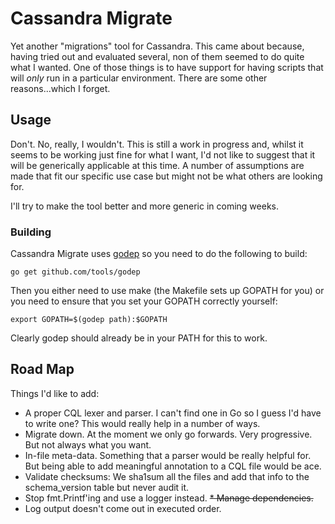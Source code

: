 # Cassandra Migrate

Yet another "migrations" tool for Cassandra. This came about because, having tried out and evaluated several, non of them
seemed to do quite what I wanted. One of those things is to have support for having scripts that will *only* run in a
particular environment. There are some other reasons...which I forget.

## Usage

Don't. No, really, I wouldn't. This is still a work in progress and, whilst it seems to be working just fine for what I
want, I'd not like to suggest that it will be generically applicable at this time. A number of assumptions are made that
fit our specific use case but might not be what others are looking for.

I'll try to make the tool better and more generic in coming weeks.

### Building

Cassandra Migrate uses [godep](https://github.com/tools/godep) so you need to do the following to build:

```go get github.com/tools/godep```

Then you either need to use make (the Makefile sets up GOPATH for you) or you need to ensure that you set your GOPATH
correctly yourself:

```export GOPATH=$(godep path):$GOPATH```

Clearly godep should already be in your PATH for this to work.

## Road Map

Things I'd like to add:

* A proper CQL lexer and parser. I can't find one in Go so I guess I'd have to write one? This would really help in a number of ways.
* Migrate down. At the moment we only go forwards. Very progressive. But not always what you want.
* In-file meta-data. Something that a parser would be really helpful for. But being able to add meaningful annotation to a CQL file would be ace.
* Validate checksums: We sha1sum all the files and add that info to the schema_version table but never audit it.
* Stop fmt.Printf'ing and use a logger instead.
~~* Manage dependencies.~~
* Log output doesn't come out in executed order.


